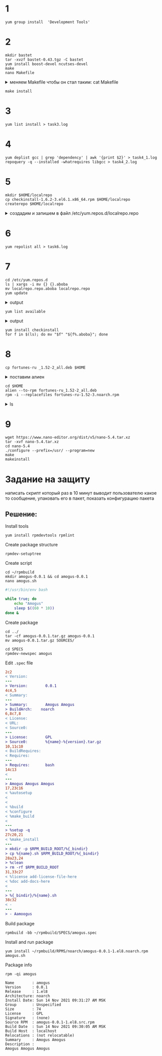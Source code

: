 # 1

``` shell
yum group install  'Development Tools'
```

# 2

```shell
mkdir bastet
tar -xvzf bastet-0.43.tgz -C bastet
yum install boost-devel ncutses-devel
make
nano Makefile
```

<details>
<summary>меняем Makefile чтобы он стал таким: cat Makefile</summary>

```shell

SOURCES=Ui.cpp main.cpp Block.cpp Well.cpp BlockPosition.cpp Config.cpp BlockChooser.cpp BastetBlockChooser.cpp
PROGNAME=bastet
LDFLAGS+=-lncurses
#CXXFLAGS+=-ggdb -Wall
CXXFLAGS+=-DNDEBUG -Wall
#CXXFLAGS+=-pg
#LDFLAGS+=-pg

all: $(PROGNAME)

depend: *.hpp $(SOURCES)
	$(CXX) -MM $(SOURCES) > depend

include depend

$(PROGNAME): $(SOURCES:.cpp=.o)
	$(CXX) -ggdb -o $(PROGNAME) $(SOURCES:.cpp=.o) $(LDFLAGS) -lboost_program_options

clean:
	rm -f $(SOURCES:.cpp=.o) $(PROGNAME)

mrproper: clean
	rm -f *~

install:
	cp $(PROGNAME) /usr/bin
	chmod a+x /usr/bin/$(PROGNAME)
```
</details>


```shell
make install
```

# 3

```shell
yum list install > task3.log
```

# 4

```shell
yum deplist gcc | grep 'dependency' | awk '{print $2}' > task4_1.log
repoquery -q --installed -whatrequires libgcc > task4_2.log
```

# 5

```shell
mkdir $HOME/localrepo
cp checkinstall-1.6.2-3.el6.1.x86_64.rpm $HOME/localrepo
createrepo $HOME/localrepo
```

<details>
<summary>создадим и запишем в файл /etc/yum.repos.d/localrepo.repo</summary>

```shell
[localrepo]
name=localrepo
baseurl=file://root/localrepo/
enabled=1
gpgcheck=0
```

</details>

# 6

```shell
yum repolist all > task6.log
```

# 7

```shell
cd /etc/yum.repos.d
ls | xargs -i mv {} {}.aboba
mv localrepo.repo.aboba localrepo.repo
yum update
```

<details>
<summary>output</summary>

```shell
Last metadata expiration check: 0:19:13 ago on Sun 14 Nov 2021 06:29:55 AM MSK.
Dependencies resolved.
Nothing to do.
Complete!
```

</details>

```shell
yum list available
```

<details>
<summary>output</summary>

```shell
Last metadata expiration check: 0:20:43 ago on Sun 14 Nov 2021 06:29:55 AM MSK.
Available Packages
checkinstall.x86_64                   1.6.2-3.el6.1                    localrepo
```

</details>

```shell
yum install checkinstall
for f in $(ls); do mv "$f" "${f%.aboba}"; done
```
# 8

```shell
cp fortunes-ru _1.52-2_all.deb $HOME
```

<details>
<summary>поставим алиен</summary>

```shell
wget -c https://sourceforge.net/projects/alien-pkg-convert/files/release/alien_8.95.tar.xz
tar xf alient_8.95.tar.xz
dnf install perl
cd alien_8.95.tar.xz
perl Makefile.PL; make; make install
```

</details>

```shell
cd $HOME
alien --to-rpm fortunes-ru_1.52-2_all.deb
rpm -i --replacefiles fortunes-ru-1.52-3.noarch.rpm
```

<details>
<summary>ls</summary>

```shell
anaconda-ks.cfg
bastet
fortunes-ru_1.52-2_all.deb
fortunes-ru-1.52-3.noarch.rpm
Linux-5sem
localrepo
rpmbuild
```

</details>

# 9

```shell
wget https://www.nano-editor.org/dist/v5/nano-5.4.tar.xz
tar -xvf nano-5.4.tar.xz
cd nano-5.4
./configure --prefix=/usr/ --program=new
make
makeinstall
```

# Задание на защиту

написать скрипт который раз в 10 минут выводит пользователю какое то сообщение, упаковать его в пакет, показать конфигурацию пакета

## Решение:
Install tools
```shell
yum install rpmdevtools rpmlint
```

Create package structure
```shell
rpmdev-setuptree
```

Create script
```shell
cd ~/rpmbuild
mkdir amogus-0.0.1 && cd amogus-0.0.1
nano amogus.sh
```
```bash
#!/usr/bin/env bash

while true; do
	echo "Amogus"
	sleep $((60 * 10))
done &
```

Create package
```shell
cd ../
tar -cf amogus-0.0.1.tar.gz amogus-0.0.1
mv amogus-0.0.1.tar.gz SOURCES/

cd SPECS
rpmdev-newspec amogus
```
Edit `.spec` file
```diff
2c2
< Version:        
---
> Version:        0.0.1
4c4,5
< Summary:        
---
> Summary:        Amogus Amogus
> BuildArch:	noarch
6,8c7,8
< License:        
< URL:            
< Source0:        
---
> License:        GPL
> Source0:        %{name}-%{version}.tar.gz
10,11c10
< BuildRequires:  
< Requires:       
---
> Requires:       bash
14c13
< 
---
> Amogus Amogus Amogus
17,23c16
< %autosetup
< 
< 
< %build
< %configure
< %make_build
< 
---
> %setup -q
27c20,21
< %make_install
---
> mkdir -p $RPM_BUILD_ROOT/%{_bindir}
> cp %{name}.sh $RPM_BUILD_ROOT/%{_bindir}
28a23,24
> %clean
> rm -rf $RPM_BUILD_ROOT
31,33c27
< %license add-license-file-here
< %doc add-docs-here
< 
---
> %{_bindir}/%{name}.sh
38c32
< - 
---
> - Aamoogus 
```

Build package
```shell
rpmbuild -bb ~/rpmbuild/SPECS/amogus.spec
```

Install and run package
```shell
yum install ~/rpmbuild/RPMS/noarch/amogus-0.0.1-1.el8.noarch.rpm
amogus.sh
```

Package info
```shell
rpm -qi amogus
```
```
Name        : amogus
Version     : 0.0.1
Release     : 1.el8
Architecture: noarch
Install Date: Sun 14 Nov 2021 09:31:27 AM MSK
Group       : Unspecified
Size        : 74
License     : GPL
Signature   : (none)
Source RPM  : amogus-0.0.1-1.el8.src.rpm
Build Date  : Sun 14 Nov 2021 09:30:05 AM MSK
Build Host  : localhost
Relocations : (not relocatable)
Summary     : Amogus Amogus
Description :
Amogus Amogus Amogus
```

